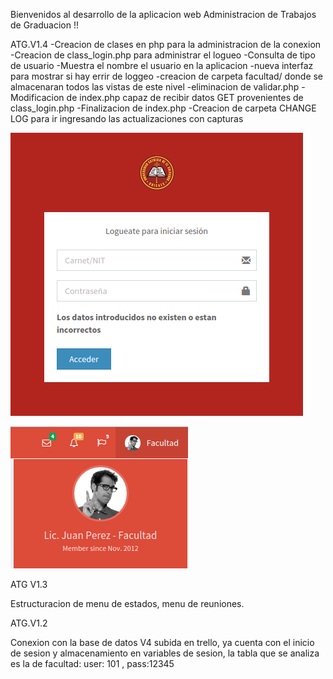 Bienvenidos al desarrollo de la aplicacion web
Administracion de Trabajos de Graduacion !!



ATG.V1.4
-Creacion de clases en php para la administracion de la conexion<br />
-Creacion de class_login.php para administrar el logueo
-Consulta de tipo de usuario
-Muestra el nombre el usuario en la aplicacion
-nueva interfaz para mostrar si hay errir de loggeo
-creacion de carpeta facultad/ donde se almacenaran todos las vistas de este nivel
-eliminacion de validar.php
-Modificacion de index.php capaz de recibir datos GET provenientes de class_login.php
-Finalizacion de index.php
-Creacion de carpeta CHANGE LOG para ir ingresando las actualizaciones con capturas

![Alt text](/screenshots/loggeo.png "Nuevo mensaje de logueo")

![Alt text](/screenshots/nombreDeUser.png "Identificacion de usuario")



ATG V1.3

Estructuracion de menu de estados, menu de reuniones.

ATG.V1.2

Conexion con la base de datos V4 subida en trello, ya cuenta con el inicio de sesion y almacenamiento
en variables de sesion, la tabla que se analiza es la de facultad: user: 101 , pass:12345

